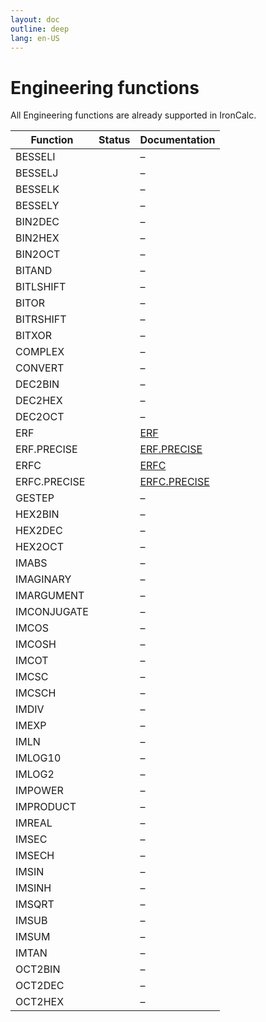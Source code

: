 ```yaml
---
layout: doc
outline: deep
lang: en-US
---
```


# Engineering functions

All Engineering functions are already supported in IronCalc.

| Function     | Status                                | Documentation |
| ------------ | ------------------------------------- | ------------- |
| BESSELI      | <Badge type="tip" text="Available" /> | –             |
| BESSELJ      | <Badge type="tip" text="Available" /> | –             |
| BESSELK      | <Badge type="tip" text="Available" /> | –             |
| BESSELY      | <Badge type="tip" text="Available" /> | –             |
| BIN2DEC      | <Badge type="tip" text="Available" /> | –             |
| BIN2HEX      | <Badge type="tip" text="Available" /> | –             |
| BIN2OCT      | <Badge type="tip" text="Available" /> | –             |
| BITAND       | <Badge type="tip" text="Available" /> | –             |
| BITLSHIFT    | <Badge type="tip" text="Available" /> | –             |
| BITOR        | <Badge type="tip" text="Available" /> | –             |
| BITRSHIFT    | <Badge type="tip" text="Available" /> | –             |
| BITXOR       | <Badge type="tip" text="Available" /> | –             |
| COMPLEX      | <Badge type="tip" text="Available" /> | –             |
| CONVERT      | <Badge type="tip" text="Available" /> | –             |
| DEC2BIN      | <Badge type="tip" text="Available" /> | –             |
| DEC2HEX      | <Badge type="tip" text="Available" /> | –             |
| DEC2OCT      | <Badge type="tip" text="Available" /> | –             |
| ERF          | <Badge type="tip" text="Available" /> | [ERF](engineering/erf) |
| ERF.PRECISE  | <Badge type="tip" text="Available" /> | [ERF.PRECISE](engineering/erf) |
| ERFC         | <Badge type="tip" text="Available" /> | [ERFC](engineering/erfc) |
| ERFC.PRECISE | <Badge type="tip" text="Available" /> | [ERFC.PRECISE](engineering/erfc) |
| GESTEP       | <Badge type="tip" text="Available" /> | –             |
| HEX2BIN      | <Badge type="tip" text="Available" /> | –             |
| HEX2DEC      | <Badge type="tip" text="Available" /> | –             |
| HEX2OCT      | <Badge type="tip" text="Available" /> | –             |
| IMABS        | <Badge type="tip" text="Available" /> | –             |
| IMAGINARY    | <Badge type="tip" text="Available" /> | –             |
| IMARGUMENT   | <Badge type="tip" text="Available" /> | –             |
| IMCONJUGATE  | <Badge type="tip" text="Available" /> | –             |
| IMCOS        | <Badge type="tip" text="Available" /> | –             |
| IMCOSH       | <Badge type="tip" text="Available" /> | –             |
| IMCOT        | <Badge type="tip" text="Available" /> | –             |
| IMCSC        | <Badge type="tip" text="Available" /> | –             |
| IMCSCH       | <Badge type="tip" text="Available" /> | –             |
| IMDIV        | <Badge type="tip" text="Available" /> | –             |
| IMEXP        | <Badge type="tip" text="Available" /> | –             |
| IMLN         | <Badge type="tip" text="Available" /> | –             |
| IMLOG10      | <Badge type="tip" text="Available" /> | –             |
| IMLOG2       | <Badge type="tip" text="Available" /> | –             |
| IMPOWER      | <Badge type="tip" text="Available" /> | –             |
| IMPRODUCT    | <Badge type="tip" text="Available" /> | –             |
| IMREAL       | <Badge type="tip" text="Available" /> | –             |
| IMSEC        | <Badge type="tip" text="Available" /> | –             |
| IMSECH       | <Badge type="tip" text="Available" /> | –             |
| IMSIN        | <Badge type="tip" text="Available" /> | –             |
| IMSINH       | <Badge type="tip" text="Available" /> | –             |
| IMSQRT       | <Badge type="tip" text="Available" /> | –             |
| IMSUB        | <Badge type="tip" text="Available" /> | –             |
| IMSUM        | <Badge type="tip" text="Available" /> | –             |
| IMTAN        | <Badge type="tip" text="Available" /> | –             |
| OCT2BIN      | <Badge type="tip" text="Available" /> | –             |
| OCT2DEC      | <Badge type="tip" text="Available" /> | –             |
| OCT2HEX      | <Badge type="tip" text="Available" /> | –             |
